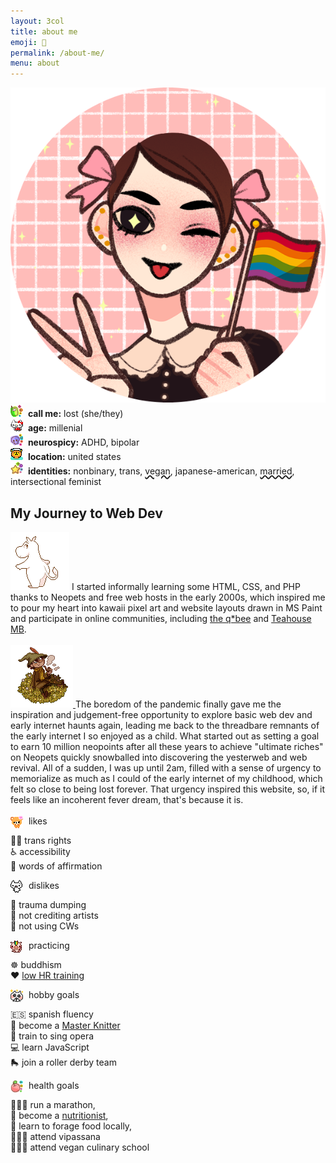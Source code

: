 ```yaml
---
layout: 3col
title: about me
emoji: 🤡
permalink: /about-me/
menu: about
---
```


<div>
    <img id="piccrew" src="/graphics/layout/piccrew.png" alt="a cartoonish pale-skinned woman with a brown haired pixie cut with pink bows, wearing a black shirt with a white lace collar and holding a pride flag" title="Hail and well met, traveler!"> <!--pic crew thanks to sushicore!-->
</div>
<div class="color-stroke-info">
    <div class="outline-info">
        <img src="/graphics/toy/emoticons/walkietalkie-watercolor.gif" style="image-rendering: pixelated;">&nbsp;&nbsp;<b>call me:</b> lost (she/they)
        <br>
        <img src="/graphics/toy/emoticons/laugh-hello-sony-kitty.gif" style="image-rendering: pixelated;">&nbsp;&nbsp;<b>age:</b> millenial
        <br>
        <img src="/graphics/toy/emoticons/skull-watercolor.gif" style="image-rendering: pixelated;">&nbsp;&nbsp;<b>neurospicy:</b> ADHD, bipolar
        <br>
        <img src="/graphics/toy/emoticons/onsen-bear.gif" style="image-rendering: pixelated;">&nbsp;&nbsp;<b>location:</b> united states
        <br>
        <img src="/graphics/toy/emoticons/star-watercolor.gif" style="image-rendering: pixelated;">&nbsp;&nbsp;<b>identities:</b> <text class="nb">nonbinary</text>, <text class="trans">trans</text>, <text style="text-decoration: underline wavy 2px; text-decoration-color:var(--color-primary-a20);" title="since 2016-01-28">vegan</text>, japanese-american, <span style="text-decoration: underline wavy 2px; text-decoration-color:var(--color-primary-a20);" title="since 2024-02-12">married</span>, intersectional feminist
    </div>
</div>
<div class="noext">
    <h2>My Journey to Web Dev</h2>
    <a target="_blank" href="https://www.deviantart.com/sqdpxl/art/moomin-to-the-groove-811004899"><img id="moomin" src="/graphics/toy/moomin_by_SqdPxl.gif" title="click for artist"/></a>
    I started informally learning some HTML, CSS, and PHP thanks to Neopets and free web hosts in the early 2000s, which inspired me to pour my heart into kawaii pixel art and website layouts drawn in MS Paint and participate in online communities, including <a href="/quilt/#history">the q*bee</a> and <a href="/afternoontea/#inspiration">Teahouse MB</a>.
    <br>
    <br>
    <a target="_blank" href="https://www.deviantart.com/caicyo/art/Pixel-snufkin-794162961">
        <img id="snufkin" src="/graphics/toy/snufkin_by_Caicyo.png" title="click for artist"/>
    </a>
    The boredom of the pandemic finally gave me the inspiration and judgement-free opportunity to explore basic web dev and early internet haunts again, leading me back to the threadbare remnants of the early internet I so enjoyed as a child. What started out as setting a goal to earn 10 million neopoints after all these years to achieve "ultimate riches" on Neopets quickly snowballed into discovering the yesterweb and web revival. All of a sudden, I was up until 2am, filled with a sense of urgency to memorialize as much as I could of the early internet of my childhood, which felt so close to being lost forever. That urgency inspired this website, so, if it feels like an incoherent fever dream, that's because it is.
</div>
<br>
<div class="col-wrapper">
    <div class="three-col">
        <div id="likes">
            <div class="color-stroke">
                <div class="dashed-outline">
                    <img align="left" style="margin: 0 5px 0 0;" src="/graphics/toy/emoticons/love-bear.gif" style="image-rendering: pixelated;" title="if you know who illustrated this, please lmk"/>&nbsp;likes
                </div>
            </div>
            <p>
                🏳️‍⚧️ trans rights
                <br>
                ♿ accessibility
                <br>
                🥰 words of affirmation
            </p>
        </div>
        <div id="dislikes">
            <div class="color-stroke">
                <div class="dashed-outline">
                    <img align="left" style="margin: 0 5px 0 0;" src="/graphics/toy/emoticons/shocked-sony-cat.gif" style="image-rendering: pixelated;" title="if you know who illustrated this, please lmk"/>&nbsp;dislikes
                </div>
            </div>
            <p>
                🚫 trauma dumping
                <br>
                🚫 not crediting artists
                <br>
                🚫 not using CWs
            </p>
        </div>
        <div id="practicing">
            <div class="color-stroke">
                <div class="dashed-outline">
                    <img align="left" style="margin: 0 5px 0 0;" src="/graphics/toy/emoticons/learning_pig.gif" style="image-rendering: pixelated;" title="if you know who illustrated this, please lmk"/>&nbsp;practicing
                </div>
            </div>
            <p>
                ☸️ buddhism
                <br>
                ❤️ <a target="_blank" href="https://philmaffetone.com/180-formula/">low HR training</a>
            </p>
        </div>
        <div id="hobbygoals">
            <div class="color-stroke">
                <div class="dashed-outline">
                    <img align="left" style="margin: 0 5px 0 0;" src="/graphics/toy/emoticons/love_cat.gif" style="image-rendering: pixelated;" title="if you know who illustrated this, please lmk"/>&nbsp;hobby goals
                </div>
            </div>
            <p>
                🇪🇸 spanish fluency
                <br>
                🧶 become a <a target="_blank" href="https://tkga.org/certification/master-hand-knitting/">Master Knitter</a>
                <br>
                👄 train to sing opera
                <br>
                💻 learn JavaScript
                <br>
                🛼 join a roller derby team
            </p>
        </div>
        <div id="healthgoals">
            <div class="color-stroke">
                <div class="dashed-outline">
                    <img align="left" style="margin: 0 5px 0 0;" src="/graphics/toy/emoticons/apple-watercolor.gif" style="image-rendering: pixelated;" title="if you know who illustrated this, please lmk"/>&nbsp;health goals
                </div>
            </div>
            <p>
                🏃🏻‍♀️ run a marathon,
                <br>
                🍏 become a <a target="_blank" href="https://www.eatright.org/become-an-rdn">nutritionist</a>,
                <br>
                🍄 learn to forage food locally,
                <br>
                🧘🏻‍♀️ attend vipassana
                <br>
                👩🏻‍🍳 attend vegan culinary school
            </p>
        </div>
    </div>
</div>
